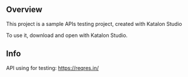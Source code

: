 ## Overview
This project is a sample APIs testing project, created with Katalon Studio

To use it, download and open with Katalon Studio.

## Info

API using for testing: https://reqres.in/
